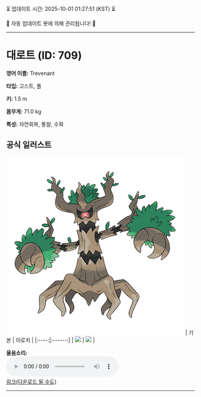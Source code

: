 
⏳ 업데이트 시간: 2025-10-01 01:27:51 (KST) ⏳

🤖 자동 업데이트 봇에 의해 관리됩니다! 🤖

---

# 대로트 (ID: 709)
**영어 이름:** Trevenant

**타입:** 고스트, 풀

**키:** 1.5 m

**몸무게:** 71.0 kg

**특성:** 자연회복, 통찰, 수확

## 공식 일러스트
![](https://raw.githubusercontent.com/PokeAPI/sprites/master/sprites/pokemon/other/official-artwork/709.png)
| 기본 | 이로치 |
|:----:|:------:|
| <img src="http://play.pokemonshowdown.com/sprites/ani/trevenant.gif" width="200"> | <img src="http://play.pokemonshowdown.com/sprites/ani-shiny/trevenant.gif" width="200"> |

**울음소리:**<br><audio controls src="https://raw.githubusercontent.com/PokeAPI/cries/main/cries/pokemon/latest/709.ogg"></audio><br> [링크(다운로드 될 수도)](https://raw.githubusercontent.com/PokeAPI/cries/main/cries/pokemon/latest/709.ogg)


---
